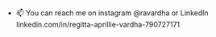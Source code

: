 - 📫 You can reach me on instagram @ravardha or Linkedln linkedin.com/in/regitta-aprillie-vardha-790727171

<!---
ravardha/ravardha is a ✨ special ✨ repository because its `README.md` (this file) appears on your GitHub profile.
You can click the Preview link to take a look at your changes.
--->
